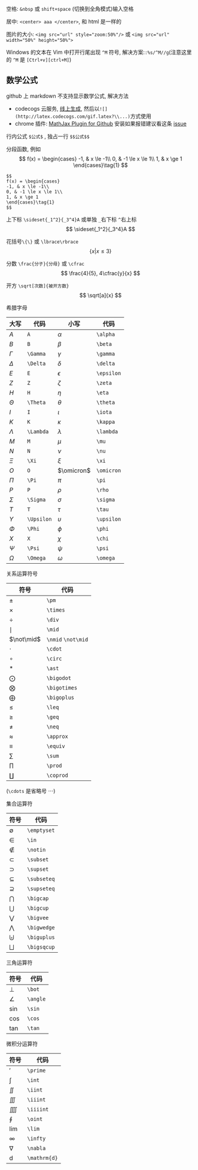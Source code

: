 空格: `&nbsp` 或 `shift+space` (切换到全角模式)输入空格

居中: `<center> aaa </center>`, 和 html 是一样的

图片的大小: `<img src="url" style="zoom:50%"/>` 或 `<img src="url" width="50%" height="50%">`

Windows 的文本在 Vim 中打开行尾出现 `^M` 符号, 解决方案:`:%s/^M//g`(注意这里的 `^M` 是 `[Ctrl+v][ctrl+M]`)

## 数学公式

github 上 markdown 不支持显示数学公式, 解决方法
* codecogs 云服务, [线上生成](http://latex.codecogs.com/), 然后以`![](http://latex.codecogs.com/gif.latex?\\...)`方式使用
* chrome 插件: [MathJax Plugin for Github](https://chrome.google.com/webstore/detail/mathjax-plugin-for-github/ioemnmodlmafdkllaclgeombjnmnbima?utm_source=chrome-ntp-icon) 安装如果报错建议看这条 [issue](https://github.com/orsharir/github-mathjax/issues/24#issuecomment-462956434)

行内公式 `$公式$` , 独占一行 `$$公式$$`

分段函数, 例如
$$
f(x) = \begin{cases}
-1, & x \le -1\\
0, & -1 \le x \le 1\\
1, & x \ge 1
\end{cases}\tag{1}
$$
```
$$
f(x) = \begin{cases}
-1, & x \le -1\\
0, & -1 \le x \le 1\\
1, & x \ge 1
\end{cases}\tag{1}
$$
```

上下标 `\sideset{_1^2}{_3^4}A` 或单独 `_`右下标 `^`右上标
$$
\sideset{_1^2}{_3^4}A
$$

花括号`\{\}` 或 `\lbrace\rbrace`
$$
\lbrace x | x \le 3 \rbrace
$$

分数 `\frac{分子}{分母}` 或 `\cfrac`
$$
\frac{4}{5}, 4\cfrac{y}{x}
$$

开方 `\sqrt[次数]{被开方数}`
$$
\sqrt[a]{x}
$$

希腊字母

| 大写       | 代码       | 小写       | 代码       |
|------------|------------|------------|------------|
| $A$        | `A`        | $\alpha$   | `\alpha`   |
| $B$        | `B`        | $\beta$    | `\beta`    |
| $\Gamma$   | `\Gamma`   | $\gamma$   | `\gamma`   |
| $\Delta$   | `\Delta`   | $\delta$   | `\delta`   |
| $E$        | `E`        | $\epsilon$ | `\epsilon` |
| $Z$        | `Z`        | $\zeta$    | `\zeta`    |
| $H$        | `H`        | $\eta$     | `\eta`     |
| $\Theta$   | `\Theta`   | $\theta$   | `\theta`   |
| $I$        | `I`        | $\iota$    | `\iota`    |
| $K$        | `K`        | $\kappa$   | `\kappa`   |
| $\Lambda$  | `\Lambda`  | $\lambda$  | `\lambda`  |
| $M$        | `M`        | $\mu$      | `\mu`      |
| $N$        | `N`        | $\nu$      | `\nu`      |
| $\Xi$      | `\Xi`      | $\xi$      | `\xi`      |
| $O$        | `O`        | $\omicron$ | `\omicron` |
| $\Pi$      | `\Pi`      | $\pi$      | `\pi`      |
| $P$        | `P`        | $\rho$     | `\rho`     |
| $\Sigma$   | `\Sigma`   | $\sigma$   | `\sigma`   |
| $T$        | `T`        | $\tau$     | `\tau`     |
| $\Upsilon$ | `\Upsilon` | $\upsilon$ | `\upsilon` |
| $\Phi$     | `\Phi`     | $\phi$     | `\phi`     |
| $X$        | `X`        | $\chi$     | `\chi`     |
| $\Psi$     | `\Psi`     | $\psi$     | `\psi`     |
| $\Omega$   | `\Omega`   | $\omega$   | `\omega`   |

关系运算符号

| 符号         | 代码               |
|--------------|--------------------|
| $\pm$        | `\pm`              |
| $\times$     | `\times`           |
| $\div$       | `\div`             |
| $\mid$       | `\mid`             |
| $\not\mid$   | `\nmid` `\not\mid` |
| $\cdot$      | `\cdot`            |
| $\circ$      | `\circ`            |
| $\ast$       | `\ast`             |
| $\bigodot$   | `\bigodot`         |
| $\bigotimes$ | `\bigotimes`       |
| $\bigoplus$  | `\bigoplus`        |
| $\leq$       | `\leq`             |
| $\geq$       | `\geq`             |
| $\neq$       | `\neq`             |
| $\approx$    | `\approx`          |
| $\equiv$     | `\equiv`           |
| $\sum$       | `\sum`             |
| $\prod$      | `\prod`            |
| $\coprod$    | `\coprod`          |

(`\cdots` 是省略号 $\cdots$)

集合运算符

| 符号        | 代码        |
|-------------|-------------|
| $\emptyset$ | `\emptyset` |
| $\in$       | `\in`       |
| $\notin$    | `\notin`    |
| $\subset$   | `\subset`   |
| $\supset$   | `\supset`   |
| $\subseteq$ | `\subseteq` |
| $\supseteq$ | `\supseteq` |
| $\bigcap$   | `\bigcap`   |
| $\bigcup$   | `\bigcup`   |
| $\bigvee$   | `\bigvee`   |
| $\bigwedge$ | `\bigwedge` |
| $\biguplus$ | `\biguplus` |
| $\bigsqcup$ | `\bigsqcup` |

三角运算符

| 符号        | 代码        |
|-------------|-------------|
| $\bot$ | `\bot` |
| $\angle$ | `\angle` |
| $\sin$ | `\sin` |
| $\cos$ | `\cos` |
| $\tan$ | `\tan` |

微积分运算符

| 符号        | 代码        |
|-------------|-------------|
| $\prime$ | `\prime` |
| $\int$ | `\int` |
| $\iint$ | `\iint` |
| $\iiint$ | `\iiint` |
| $\iiiint$ | `\iiiint` |
| $\oint$ | `\oint` |
| $\lim$ | `\lim` |
| $\infty$ | `\infty` |
| $\nabla$ | `\nabla` |
| $\mathrm{d}$ | `\mathrm{d}` |
